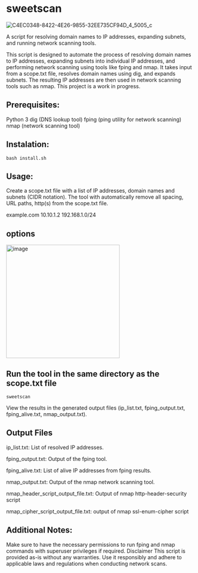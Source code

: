 # sweetscan   

![C4EC0348-8422-4E26-9855-32EE735CF94D_4_5005_c](https://github.com/U17Leetha/sweetscan/assets/80220625/c5a09406-c1c5-415d-85cf-d5b44f90825e)

                                                                                           
A script for resolving domain names to IP addresses, expanding subnets, and running network scanning tools.

This script is designed to automate the process of resolving domain names to IP addresses, expanding subnets into individual IP addresses, and performing network scanning using tools like fping and nmap. 
It takes input from a scope.txt file, resolves domain names using dig, and expands subnets. The resulting IP addresses are then used in network scanning tools such as nmap. This project is a work in progress.

## Prerequisites:

Python 3
dig (DNS lookup tool)
fping (ping utility for network scanning)
nmap (network scanning tool)

## Instalation:

    bash install.sh

## Usage:

Create a scope.txt file with a list of IP addresses, domain names and subnets (CIDR notation). The tool with automatically remove all spacing, URL paths, http(s) from the scope.txt file.

  example.com
  10.10.1.2
  192.168.1.0/24

## options 
  <img width="304" alt="image" src="https://github.com/U17Leetha/sweetscan/assets/80220625/c4f886fe-0a95-4d0b-b884-2862ffbc78d8">

  
## Run the tool in the same directory as the scope.txt file

    sweetscan


View the results in the generated output files (ip_list.txt, fping_output.txt, fping_alive.txt, nmap_output.txt).

## Output Files

ip_list.txt: List of resolved IP addresses.

fping_output.txt: Output of the fping tool.

fping_alive.txt: List of alive IP addresses from fping results.

nmap_output.txt: Output of the nmap network scanning tool.

nmap_header_script_output_file.txt: Output of nmap http-header-security script 

nmap_cipher_script_output_file.txt: output of nmap ssl-enum-cipher script 


## Additional Notes:

Make sure to have the necessary permissions to run fping and nmap commands with superuser privileges if required.
Disclaimer
This script is provided as-is without any warranties. Use it responsibly and adhere to applicable laws and regulations when conducting network scans.


